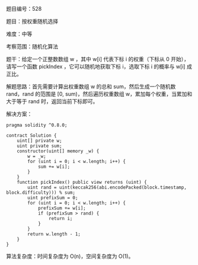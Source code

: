 题目编号：528

题目：按权重随机选择

难度：中等

考察范围：随机化算法

题干：给定一个正整数数组 w ，其中 w[i] 代表下标 i 的权重（下标从 0 开始），请写一个函数 pickIndex ，它可以随机地获取下标 i，选取下标 i 的概率与 w[i] 成正比。

解题思路：首先需要计算出权重数组 w 的总和 sum，然后生成一个随机数 rand，rand 的范围是 [0, sum)，然后遍历权重数组 w，累加每个权重，当累加和大于等于 rand 时，返回当前下标即可。

解决方案：

```solidity
pragma solidity ^0.8.0;

contract Solution {
    uint[] private w;
    uint private sum;
    constructor(uint[] memory _w) {
        w = _w;
        for (uint i = 0; i < w.length; i++) {
            sum += w[i];
        }
    }
    function pickIndex() public view returns (uint) {
        uint rand = uint(keccak256(abi.encodePacked(block.timestamp, block.difficulty))) % sum;
        uint prefixSum = 0;
        for (uint i = 0; i < w.length; i++) {
            prefixSum += w[i];
            if (prefixSum > rand) {
                return i;
            }
        }
        return w.length - 1;
    }
}
```

算法复杂度：时间复杂度为 O(n)，空间复杂度为 O(1)。